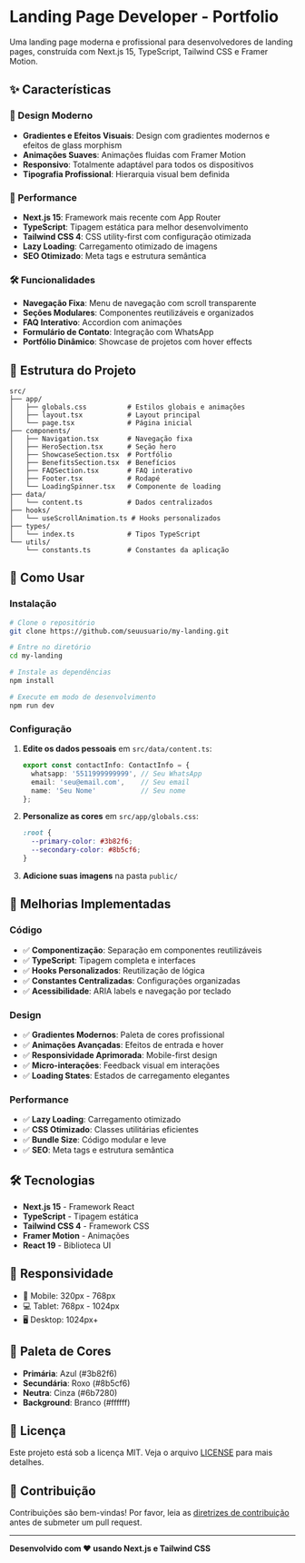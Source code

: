 # Landing Page Developer - Portfolio

Uma landing page moderna e profissional para desenvolvedores de landing pages, construída com Next.js 15, TypeScript, Tailwind CSS e Framer Motion.

## ✨ Características

### 🎨 Design Moderno
- **Gradientes e Efeitos Visuais**: Design com gradientes modernos e efeitos de glass morphism
- **Animações Suaves**: Animações fluidas com Framer Motion
- **Responsivo**: Totalmente adaptável para todos os dispositivos
- **Tipografia Profissional**: Hierarquia visual bem definida

### 🚀 Performance
- **Next.js 15**: Framework mais recente com App Router
- **TypeScript**: Tipagem estática para melhor desenvolvimento
- **Tailwind CSS 4**: CSS utility-first com configuração otimizada
- **Lazy Loading**: Carregamento otimizado de imagens
- **SEO Otimizado**: Meta tags e estrutura semântica

### 🛠️ Funcionalidades
- **Navegação Fixa**: Menu de navegação com scroll transparente
- **Seções Modulares**: Componentes reutilizáveis e organizados
- **FAQ Interativo**: Accordion com animações
- **Formulário de Contato**: Integração com WhatsApp
- **Portfólio Dinâmico**: Showcase de projetos com hover effects

## 📁 Estrutura do Projeto

```
src/
├── app/
│   ├── globals.css          # Estilos globais e animações
│   ├── layout.tsx           # Layout principal
│   └── page.tsx             # Página inicial
├── components/
│   ├── Navigation.tsx       # Navegação fixa
│   ├── HeroSection.tsx      # Seção hero
│   ├── ShowcaseSection.tsx  # Portfólio
│   ├── BenefitsSection.tsx  # Benefícios
│   ├── FAQSection.tsx       # FAQ interativo
│   ├── Footer.tsx           # Rodapé
│   └── LoadingSpinner.tsx   # Componente de loading
├── data/
│   └── content.ts           # Dados centralizados
├── hooks/
│   └── useScrollAnimation.ts # Hooks personalizados
├── types/
│   └── index.ts             # Tipos TypeScript
└── utils/
    └── constants.ts         # Constantes da aplicação
```

## 🚀 Como Usar

### Instalação

```bash
# Clone o repositório
git clone https://github.com/seuusuario/my-landing.git

# Entre no diretório
cd my-landing

# Instale as dependências
npm install

# Execute em modo de desenvolvimento
npm run dev
```

### Configuração

1. **Edite os dados pessoais** em `src/data/content.ts`:
   ```typescript
   export const contactInfo: ContactInfo = {
     whatsapp: '5511999999999', // Seu WhatsApp
     email: 'seu@email.com',    // Seu email
     name: 'Seu Nome'           // Seu nome
   };
   ```

2. **Personalize as cores** em `src/app/globals.css`:
   ```css
   :root {
     --primary-color: #3b82f6;
     --secondary-color: #8b5cf6;
   }
   ```

3. **Adicione suas imagens** na pasta `public/`

## 🎯 Melhorias Implementadas

### Código
- ✅ **Componentização**: Separação em componentes reutilizáveis
- ✅ **TypeScript**: Tipagem completa e interfaces
- ✅ **Hooks Personalizados**: Reutilização de lógica
- ✅ **Constantes Centralizadas**: Configurações organizadas
- ✅ **Acessibilidade**: ARIA labels e navegação por teclado

### Design
- ✅ **Gradientes Modernos**: Paleta de cores profissional
- ✅ **Animações Avançadas**: Efeitos de entrada e hover
- ✅ **Responsividade Aprimorada**: Mobile-first design
- ✅ **Micro-interações**: Feedback visual em interações
- ✅ **Loading States**: Estados de carregamento elegantes

### Performance
- ✅ **Lazy Loading**: Carregamento otimizado
- ✅ **CSS Otimizado**: Classes utilitárias eficientes
- ✅ **Bundle Size**: Código modular e leve
- ✅ **SEO**: Meta tags e estrutura semântica

## 🛠️ Tecnologias

- **Next.js 15** - Framework React
- **TypeScript** - Tipagem estática
- **Tailwind CSS 4** - Framework CSS
- **Framer Motion** - Animações
- **React 19** - Biblioteca UI

## 📱 Responsividade

- 📱 Mobile: 320px - 768px
- 💻 Tablet: 768px - 1024px
- 🖥️ Desktop: 1024px+

## 🎨 Paleta de Cores

- **Primária**: Azul (#3b82f6)
- **Secundária**: Roxo (#8b5cf6)
- **Neutra**: Cinza (#6b7280)
- **Background**: Branco (#ffffff)

## 📄 Licença

Este projeto está sob a licença MIT. Veja o arquivo [LICENSE](LICENSE) para mais detalhes.

## 🤝 Contribuição

Contribuições são bem-vindas! Por favor, leia as [diretrizes de contribuição](CONTRIBUTING.md) antes de submeter um pull request.

---

**Desenvolvido com ❤️ usando Next.js e Tailwind CSS**
